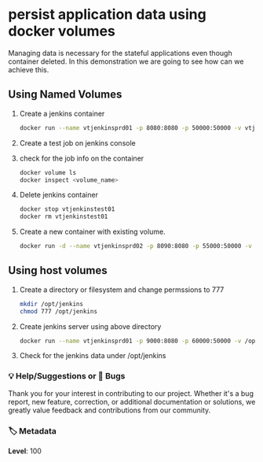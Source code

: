 # persist application data using docker volumes

Managing data is necessary for the stateful applications even though container deleted. In this demonstration we are going to see how can we achieve this. 


## Using Named Volumes 

1. Create a jenkins container 
   ```sh 
   docker run --name vtjenkinsprd01 -p 8080:8080 -p 50000:50000 -v vtjenkinsprd01_jenkins_home_vol:/var/jenkins_home jenkins
   ```
1. Create a test job on jenkins console 

1. check for the job info on the container
   ```sh 
   docker volume ls
   docker inspect <volume_name>
   ```
1. Delete jenkins container 
   ```sh
   docker stop vtjenkinstest01
   docker rm vtjenkinstest01
   ```

1. Create a new container with existing volume. 
   ```sh
   docker run -d --name vtjenkinsprd02 -p 8090:8080 -p 55000:50000 -v vtjenkinsprd01_jenkins_home_vol:/var/jenkins_home jenkins
   ```

## Using host volumes

1. Create a directory or filesystem and change permssions to 777
   ```sh
   mkdir /opt/jenkins
   chmod 777 /opt/jenkins
   ```
1. Create jenkins server using above directory
   ```sh 
   docker run --name vtjenkinsprd01 -p 9000:8080 -p 60000:50000 -v /opt/jenkins:/var/jenkins_home jenkins
   ```

1. Check for the jenkins data under /opt/jenkins

### 💡 Help/Suggestions or 🐛 Bugs

Thank you for your interest in contributing to our project. Whether it's a bug report, new feature, correction, or additional documentation or solutions, we greatly value feedback and contributions from our community.

### 🏷️ Metadata

**Level**: 100
